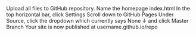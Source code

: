Upload all files to GitHub repository. Name the homepage index.html
In the top horizontal bar, click Settings
Scroll down to GitHub Pages
Under Source, click the dropdown which currently says None ↓ and click Master Branch
Your site is now published at username.github.io/repo
